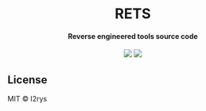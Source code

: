 <h1 align="center">RETS</h1>
<h4 align="center">Reverse engineered tools source code</h4>
<p align="center">
	<a href="https://github.com/I2rys/RETS/blob/main/LICENSE"><img src="https://img.shields.io/github/license/I2rys/RETS?style=flat-square"></img></a>
	<a href="https://github.com/I2rys/RETS/issues"><img src="https://img.shields.io/github/issues/I2rys/RETS.svg"></img></a>
</p>

## License
MIT © I2rys

